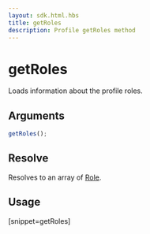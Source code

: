 ```yaml
---
layout: sdk.html.hbs
title: getRoles
description: Profile getRoles method
---
```


# getRoles

Loads information about the profile roles.

## Arguments

```js
getRoles();
```

## Resolve

Resolves to an array of [Role](/sdk-reference/js/6/role).

## Usage

[snippet=getRoles]
